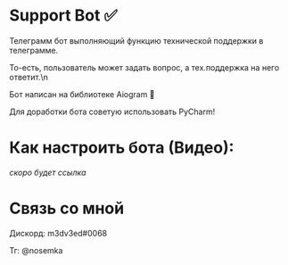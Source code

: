 # Support Bot ✅
Телеграмм бот выполняющий функцию технической поддержки в телеграмме.

То-есть, пользователь может задать вопрос, а тех.поддержка на него ответит.\n

Бот написан на библиотеке Aiogram 🤖

Для доработки бота советую использовать PyCharm!

# Как настроить бота (Видео):
*скоро будет ссылка*


# Связь со мной
Дискорд: m3dv3ed#0068

Тг: @nosemka
